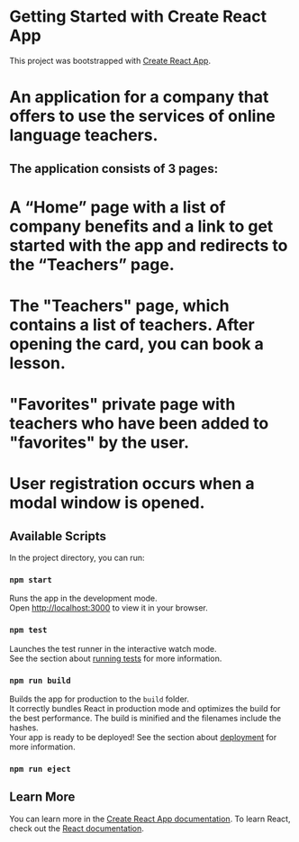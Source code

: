 # Getting Started with Create React App
This project was bootstrapped with [Create React App](https://github.com/facebook/create-react-app).

# An application for a company that offers to use the services of online language teachers.
## The application consists of 3 pages:
# A “Home” page with a list of company benefits and a link to get started with the app and redirects to the “Teachers” page.
# The "Teachers" page, which contains a list of teachers. After opening the card, you can book a lesson.
# "Favorites" private page with teachers who have been added to "favorites" by the user.
# User registration occurs when a modal window is opened.




## Available Scripts
In the project directory, you can run:
### `npm start`
Runs the app in the development mode.\
Open [http://localhost:3000](http://localhost:3000) to view it in your browser.
### `npm test`
Launches the test runner in the interactive watch mode.\
See the section about [running tests](https://facebook.github.io/create-react-app/docs/running-tests) for more information.
### `npm run build`
Builds the app for production to the `build` folder.\
It correctly bundles React in production mode and optimizes the build for the best performance.
The build is minified and the filenames include the hashes.\
Your app is ready to be deployed!
See the section about [deployment](https://facebook.github.io/create-react-app/docs/deployment) for more information.
### `npm run eject`


## Learn More
You can learn more in the [Create React App documentation](https://facebook.github.io/create-react-app/docs/getting-started).
To learn React, check out the [React documentation](https://reactjs.org/).

